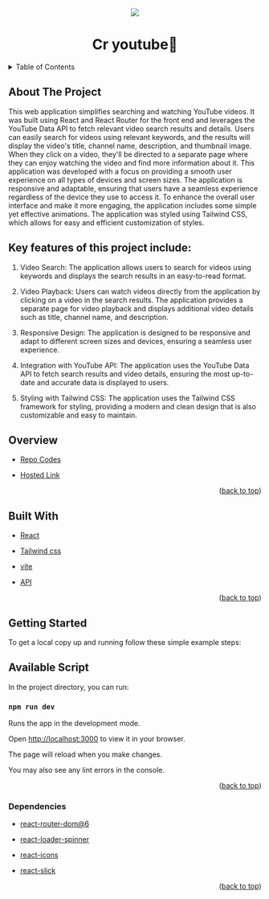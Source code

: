 <div id="top"></div>
<div align="center">
    <img src="./src/img/demo.gif">
</div>
<h1  align="center" >Cr youtube💖</h1>
<!-- TABLE OF CONTENTS -->
<details>
  <summary>Table of Contents</summary>
  <ol>
    <li>
      <a href="#about-the-project">About The Project</a>
        <ul>
            <li><a href="#overview">Overview</a></li>
            <li><a href="#built-with">Built With</a></li>
            <li><a href="#getting-started">Getting Started</a></li>
            <li><a href="#available-script">Available Script</a></li>
            <li><a href="#dependencies">Dependencies</a></li>
        </ul>
    </li>      
  </ol>
</details>


## About The Project
This web application simplifies searching and watching YouTube videos. It was built using React and React Router for the front end and leverages the YouTube Data API to fetch relevant video search results and details. Users can easily search for videos using relevant keywords, and the results will display the video's title, channel name, description, and thumbnail image. When they click on a video, they'll be directed to a separate page where they can enjoy watching the video and find more information about it. This application was developed with a focus on providing a smooth user experience on all types of devices and screen sizes. The application is responsive and adaptable, ensuring that users have a seamless experience regardless of the device they use to access it. To enhance the overall user interface and make it more engaging, the application includes some simple yet effective animations. The application was styled using Tailwind CSS, which allows for easy and efficient customization of styles.



## Key features of this project include:


1. Video Search: The application allows users to search for videos using keywords and displays the search results in an easy-to-read format.

2. Video Playback: Users can watch videos directly from the application by clicking on a video in the search results. The application provides a separate page for video playback and displays additional video details such as title, channel name, and description.

3. Responsive Design: The application is designed to be responsive and adapt to different screen sizes and devices, ensuring a seamless user experience.

4. Integration with YouTube API: The application uses the YouTube Data API to fetch search results and video details, ensuring the most up-to-date and accurate data is displayed to users.

5. Styling with Tailwind CSS: The application uses the Tailwind CSS framework for styling, providing a modern and clean design that is also customizable and easy to maintain.


## Overview

* [Repo Codes]()

* [Hosted Link]()


<p align="right">(<a href="#top">back to top</a>)</p>

## Built With

* [React](https://reactjs.org/)

* [Tailwind css](https://tailwindcss.com/)

* [vite](https://vitejs.dev/guide/#scaffolding-your-first-vite-project)

* [API](https://developers.google.com/youtube/v3)




<p align="right">(<a href="#top">back to top</a>)</p>

## Getting Started


To get a local copy up and running follow these simple example steps:
## Available Script

In the project directory, you can run:

 ### `npm run dev`

Runs the app in the development mode.

Open [http://localhost:3000](http://localhost:3000) to view it in your browser.

The page will reload when you make changes.

You may also see any lint errors in the console.

<p align="right">(<a href="#top">back to top</a>)</p>

### Dependencies
* [react-router-dom@6](https://reactrouter.com/docs/en/v6/getting-started/installation)

* [react-loader-spinner](https://www.npmjs.com/package/react-loader-spinner)

* [react-icons](https://react-icons.github.io/react-icons/search)


* [react-slick](https://www.npmjs.com/package/react-slick)


<p align="right">(<a href="#top">back to top</a>)</p>

